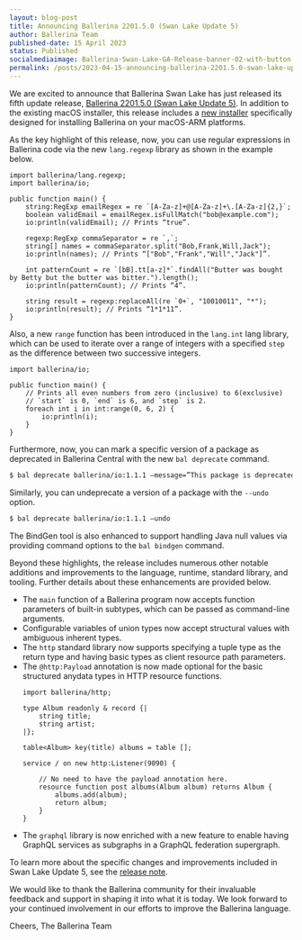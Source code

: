 ```yaml
---
layout: blog-post
title: Announcing Ballerina 2201.5.0 (Swan Lake Update 5)
author: Ballerina Team
published-date: 15 April 2023
status: Published
socialmediaimage: Ballerina-Swan-Lake-GA-Release-banner-02-with-button.png
permalink: /posts/2023-04-15-announcing-ballerina-2201.5.0-swan-lake-update-5/
---
```


<style>.cBlogContent p{white-space: break-spaces !important;}</style>

We are excited to announce that Ballerina Swan Lake has just released its fifth update release, [Ballerina 2201.5.0 (Swan Lake Update 5)](https://ballerina.io/downloads/). In addition to the existing macOS installer, this release includes a [new installer](https://dist.ballerina.io/downloads/2201.5.0/ballerina-2201.5.0-swan-lake-macos-arm-x64.pkg) specifically designed for installing Ballerina on your macOS-ARM platforms.

As the key highlight of this release, now, you can use regular expressions in Ballerina code via the new `lang.regexp` library as shown in the example below.

```ballerina
import ballerina/lang.regexp;
import ballerina/io;

public function main() {
    string:RegExp emailRegex = re `[A-Za-z]+@[A-Za-z]+\.[A-Za-z]{2,}`;
    boolean validEmail = emailRegex.isFullMatch("bob@example.com");
    io:println(validEmail); // Prints “true”.

    regexp:RegExp commaSeparator = re `,`;
    string[] names = commaSeparator.split("Bob,Frank,Will,Jack");
    io:println(names); // Prints “["Bob","Frank","Will","Jack"]”.

    int patternCount = re `[bB].tt[a-z]*`.findAll("Butter was bought by Betty but the butter was bitter.").length();
    io:println(patternCount); // Prints “4”.

    string result = regexp:replaceAll(re `0+`, "10010011", "*");
    io:println(result); // Prints “1*1*11”.
}
```

Also, a new `range` function has been introduced in the `lang.int` lang library, which can be used to iterate over a range of integers with a specified `step` as the difference between two successive integers.

```ballerina
import ballerina/io;

public function main() {
    // Prints all even numbers from zero (inclusive) to 6(exclusive)
    // `start` is 0, `end` is 6, and `step` is 2.
    foreach int i in int:range(0, 6, 2) {
        io:println(i);
    }
}
```

Furthermore, now, you can mark a specific version of a package as deprecated in Ballerina Central with the new `bal deprecate` command.

```bash
$ bal deprecate ballerina/io:1.1.1 –message=”This package is deprecated due to a security vulnerability.”
```

Similarly, you can undeprecate a version of a package with the `--undo` option.

```bash
$ bal deprecate ballerina/io:1.1.1 –undo
```

The BindGen tool is also enhanced to support handling Java null values via providing command options to the `bal bindgen` command.

Beyond these highlights, the release includes numerous other notable additions and improvements to the language, runtime, standard library, and tooling. Further details about these enhancements are provided below.

- The `main` function of a Ballerina program now accepts function parameters of built-in subtypes, which can be passed as command-line arguments.
- Configurable variables of union types now accept structural values with ambiguous inherent types.
- The `http` standard library now supports specifying a tuple type as the return type and having basic types as client resource path parameters.
- The `@http:Payload` annotation is now made optional for the basic structured anydata types in HTTP resource functions. 
    ```ballerina
    import ballerina/http;

    type Album readonly & record {|
        string title;
        string artist;
    |};

    table<Album> key(title) albums = table [];

    service / on new http:Listener(9090) {

        // No need to have the payload annotation here.
        resource function post albums(Album album) returns Album {
            albums.add(album);
            return album;
        }
    }
    ```
- The `graphql` library is now enriched with a new feature to enable having GraphQL services as subgraphs in a GraphQL federation supergraph. 

To learn more about the specific changes and improvements included in Swan Lake Update 5, see the [release note](https://ballerina.io/downloads/swan-lake-release-notes/swan-lake-2201.5.0).

We would like to thank the Ballerina community for their invaluable feedback and support in shaping it into what it is today. We look forward to your continued involvement in our efforts to improve the Ballerina language.

Cheers, 
The Ballerina Team

